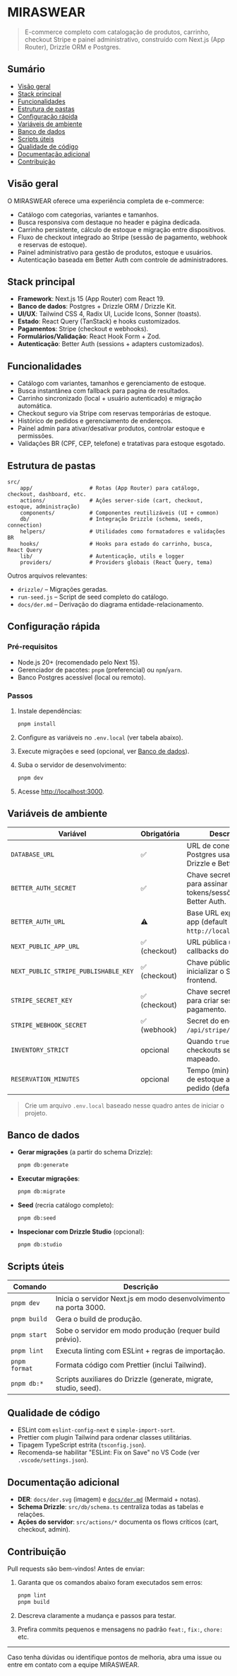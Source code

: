 # MIRASWEAR

> E-commerce completo com catalogação de produtos, carrinho, checkout Stripe e painel administrativo, construído com Next.js (App Router), Drizzle ORM e Postgres.

## Sumário

- [Visão geral](#visão-geral)
- [Stack principal](#stack-principal)
- [Funcionalidades](#funcionalidades)
- [Estrutura de pastas](#estrutura-de-pastas)
- [Configuração rápida](#configuração-rápida)
- [Variáveis de ambiente](#variáveis-de-ambiente)
- [Banco de dados](#banco-de-dados)
- [Scripts úteis](#scripts-úteis)
- [Qualidade de código](#qualidade-de-código)
- [Documentação adicional](#documentação-adicional)
- [Contribuição](#contribuição)

## Visão geral

O MIRASWEAR oferece uma experiência completa de e-commerce:

- Catálogo com categorias, variantes e tamanhos.
- Busca responsiva com destaque no header e página dedicada.
- Carrinho persistente, cálculo de estoque e migração entre dispositivos.
- Fluxo de checkout integrado ao Stripe (sessão de pagamento, webhook e reservas de estoque).
- Painel administrativo para gestão de produtos, estoque e usuários.
- Autenticação baseada em Better Auth com controle de administradores.

## Stack principal

- **Framework**: Next.js 15 (App Router) com React 19.
- **Banco de dados**: Postgres + Drizzle ORM / Drizzle Kit.
- **UI/UX**: Tailwind CSS 4, Radix UI, Lucide Icons, Sonner (toasts).
- **Estado**: React Query (TanStack) e hooks customizados.
- **Pagamentos**: Stripe (checkout e webhooks).
- **Formulários/Validação**: React Hook Form + Zod.
- **Autenticação**: Better Auth (sessions + adapters customizados).

## Funcionalidades

- Catálogo com variantes, tamanhos e gerenciamento de estoque.
- Busca instantânea com fallback para pagina de resultados.
- Carrinho sincronizado (local + usuário autenticado) e migração automática.
- Checkout seguro via Stripe com reservas temporárias de estoque.
- Histórico de pedidos e gerenciamento de endereços.
- Painel admin para ativar/desativar produtos, controlar estoque e permissões.
- Validações BR (CPF, CEP, telefone) e tratativas para estoque esgotado.

## Estrutura de pastas

```text
src/
	app/                  # Rotas (App Router) para catálogo, checkout, dashboard, etc.
	actions/              # Ações server-side (cart, checkout, estoque, administração)
	components/           # Componentes reutilizáveis (UI + common)
	db/                   # Integração Drizzle (schema, seeds, connection)
	helpers/              # Utilidades como formatadores e validações BR
	hooks/                # Hooks para estado do carrinho, busca, React Query
	lib/                  # Autenticação, utils e logger
	providers/            # Providers globais (React Query, tema)
```

Outros arquivos relevantes:

- `drizzle/` – Migrações geradas.
- `run-seed.js` – Script de seed completo do catálogo.
- `docs/der.md` – Derivação do diagrama entidade-relacionamento.

## Configuração rápida

### Pré-requisitos

- Node.js 20+ (recomendado pelo Next 15).
- Gerenciador de pacotes: `pnpm` (preferencial) ou `npm`/`yarn`.
- Banco Postgres acessível (local ou remoto).

### Passos

1. Instale dependências:

   ```bash
   pnpm install
   ```

2. Configure as variáveis no `.env.local` (ver tabela abaixo).

3. Execute migrações e seed (opcional, ver [Banco de dados](#banco-de-dados)).

4. Suba o servidor de desenvolvimento:

   ```bash
   pnpm dev
   ```

5. Acesse [http://localhost:3000](http://localhost:3000).

## Variáveis de ambiente

| Variável                             | Obrigatória   | Descrição                                                         |
| ------------------------------------ | ------------- | ----------------------------------------------------------------- |
| `DATABASE_URL`                       | ✅            | URL de conexão Postgres usada pelo Drizzle e Better Auth.         |
| `BETTER_AUTH_SECRET`                 | ✅            | Chave secreta usada para assinar tokens/sessões do Better Auth.   |
| `BETTER_AUTH_URL`                    | ⚠️            | Base URL exposta pelo app (default `http://localhost:3000`).      |
| `NEXT_PUBLIC_APP_URL`                | ✅ (checkout) | URL pública usada nas callbacks do Stripe.                        |
| `NEXT_PUBLIC_STRIPE_PUBLISHABLE_KEY` | ✅ (checkout) | Chave pública para inicializar o Stripe no frontend.              |
| `STRIPE_SECRET_KEY`                  | ✅ (checkout) | Chave secreta usada para criar sessões de pagamento.              |
| `STRIPE_WEBHOOK_SECRET`              | ✅ (webhook)  | Secret do endpoint `/api/stripe/webhook`.                         |
| `INVENTORY_STRICT`                   | opcional      | Quando `true`, bloqueia checkouts sem estoque mapeado.            |
| `RESERVATION_MINUTES`                | opcional      | Tempo (min) de reserva de estoque após criar pedido (default 15). |

> Crie um arquivo `.env.local` baseado nesse quadro antes de iniciar o projeto.

## Banco de dados

- **Gerar migrações** (a partir do schema Drizzle):

  ```bash
  pnpm db:generate
  ```

- **Executar migrações**:

  ```bash
  pnpm db:migrate
  ```

- **Seed** (recria catálogo completo):

  ```bash
  pnpm db:seed
  ```

- **Inspecionar com Drizzle Studio** (opcional):

  ```bash
  pnpm db:studio
  ```

## Scripts úteis

| Comando       | Descrição                                                        |
| ------------- | ---------------------------------------------------------------- |
| `pnpm dev`    | Inicia o servidor Next.js em modo desenvolvimento na porta 3000. |
| `pnpm build`  | Gera o build de produção.                                        |
| `pnpm start`  | Sobe o servidor em modo produção (requer build prévio).          |
| `pnpm lint`   | Executa linting com ESLint + regras de importação.               |
| `pnpm format` | Formata código com Prettier (inclui Tailwind).                   |
| `pnpm db:*`   | Scripts auxiliares do Drizzle (generate, migrate, studio, seed). |

## Qualidade de código

- ESLint com `eslint-config-next` e `simple-import-sort`.
- Prettier com plugin Tailwind para ordenar classes utilitárias.
- Tipagem TypeScript estrita (`tsconfig.json`).
- Recomenda-se habilitar "ESLint: Fix on Save" no VS Code (ver `.vscode/settings.json`).

## Documentação adicional

- **DER**: `docs/der.svg` (imagem) e [`docs/der.md`](./docs/der.md) (Mermaid + notas).
- **Schema Drizzle**: `src/db/schema.ts` centraliza todas as tabelas e relações.
- **Ações do servidor**: `src/actions/*` documenta os flows críticos (cart, checkout, admin).

## Contribuição

Pull requests são bem-vindos! Antes de enviar:

1. Garanta que os comandos abaixo foram executados sem erros:

   ```bash
   pnpm lint
   pnpm build
   ```

2. Descreva claramente a mudança e passos para testar.
3. Prefira commits pequenos e mensagens no padrão `feat:`, `fix:`, `chore:` etc.

---

Caso tenha dúvidas ou identifique pontos de melhoria, abra uma issue ou entre em contato com a equipe MIRASWEAR.
